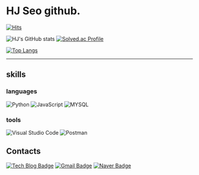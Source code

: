 # HJ Seo github.

[![Hits](https://hits.seeyoufarm.com/api/count/incr/badge.svg?url=https%3A%2F%2Fgithub.com%2Fseogudwns&count_bg=%2379C83D&title_bg=%23862B2B&icon=&icon_color=%23E7E7E7&title=hits&edge_flat=false)](https://hits.seeyoufarm.com)
<!--
main page.
-->

![HJ's GitHub stats](https://github-readme-stats.vercel.app/api?username=seogudwns&show_icons=true&theme=radical)
[![Solved.ac Profile](http://mazassumnida.wtf/api/v2/generate_badge?boj=seogudwns12)](https://solved.ac/seogudwns12/)

[![Top Langs](https://github-readme-stats.vercel.app/api/top-langs/?username=seogudwns&layout=compact)](https://github.com/seogudwns)

----
## skills

### languages
![Python](https://img.shields.io/badge/Python-3776AB.svg?&style=for-the-badge&logo=Python&logoColor=black)
![JavaScript](https://img.shields.io/badge/JavaScript-F7DF1E.svg?&style=for-the-badge&logo=JavaScript&logoColor=white)
![MYSQL](https://img.shields.io/badge/MYSQL-4479A1.svg?&style=for-the-badge&logo=MYSQL&logoColor=black)

### tools
![Visual Studio Code](https://img.shields.io/badge/Visual%20Studio%20Code-007ACC.svg?&style=for-the-badge&logo=Visual%20Studio%20Code&logoColor=white)
![Postman](https://img.shields.io/badge/Postman-FF6C37.svg?&style=for-the-badge&logo=Postman&logoColor=black)

## Contacts
[![Tech Blog Badge](http://img.shields.io/badge/-Tech%20blog-black?style=flat-square&logo=github&link=https://velog.io/@dombe/)](https://velog.io/@dombe/)
[![Gmail Badge](https://img.shields.io/badge/Gmail-d14836?style=flat-square&logo=Gmail&logoColor=white&link=mailto:seogudwns12@gmail.com)](mailto:seogudwns12@gmail.com)
[![Naver Badge](https://img.shields.io/badge/Naver-03C75A?style=flat-square&logo=Naver&logoColor=white&link=mailto:zxc258147@naver.com)](mailto:zxc258147@naver.com)

